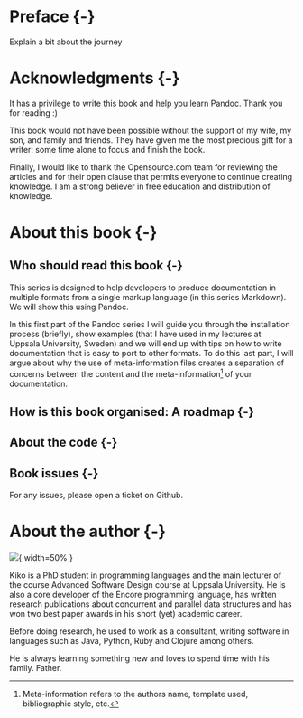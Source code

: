 # Preface {-}

Explain a bit about the journey

# Acknowledgments {-}

It has a privilege to write this book and help you learn Pandoc.
Thank you for reading :)

This book would not have been possible without the support of
my wife, my son, and family and friends. They have given me
the most precious gift for a writer: some time alone to focus
and finish the book.

Finally, I would like to thank the Opensource.com team for reviewing
the articles and for their open clause that permits everyone
to continue creating knowledge. I am a strong believer in
free education and distribution of knowledge.

# About this book {-}

## Who should read this book {-}

This series is designed to help developers to produce documentation
in multiple formats from a single markup language (in this series Markdown).
We will show this using Pandoc.

In this first part of the Pandoc series I will guide you through the
installation process (briefly), show examples (that I have used in my lectures
at Uppsala University, Sweden) and we will end up with tips on how to write
documentation that is easy to port to other formats.  To do this last part, I
will argue about why the use of meta-information files creates a separation of
concerns between the content and the meta-information[^meta] of your
documentation.


[^meta]: Meta-information refers to the authors name, template used,
    bibliographic style, etc.


## How is this book organised: A roadmap {-}

## About the code {-}

## Book issues {-}

For any issues, please open a ticket on Github.

# About the author {-}

![](assets/kiko_pfc.jpg){ width=50% }

Kiko is a PhD student in programming languages and the main lecturer of the
course Advanced Software Design course at Uppsala University. He is also a core
developer of the Encore programming language, has written research publications
about concurrent and parallel data structures and has won two best paper awards
in his short (yet) academic career.

Before doing research, he used to work as a consultant, writing software in
languages such as Java, Python, Ruby and Clojure among others.

He is always learning something new and loves to spend time with his
family. Father.
